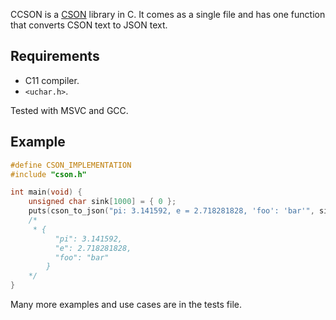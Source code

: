 CCSON is a [CSON](http://noe.mearie.org/cson/) library in C. 
It comes as a single file and has one function that converts
CSON text to JSON text.

## Requirements
* C11 compiler.
* `<uchar.h>`. 
  
Tested with MSVC and GCC.

## Example

```c
#define CSON_IMPLEMENTATION
#include "cson.h"

int main(void) {
    unsigned char sink[1000] = { 0 };
    puts(cson_to_json("pi: 3.141592, e = 2.718281828, 'foo': 'bar'", sink, 1000));
    /* 
     * {
          "pi": 3.141592,
          "e": 2.718281828,
          "foo": "bar"
        } 
    */
}
```

Many more examples and use cases are in the tests file.